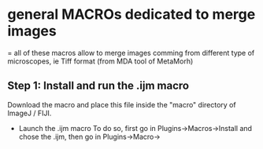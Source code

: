 # general MACROs dedicated to merge images

= all of these macros allow to merge images comming from different type of microscopes, ie Tiff format (from MDA tool of MetaMorh)

## Step 1: Install and run the .ijm macro

Download the macro and place this file inside the "macro" directory of ImageJ / FIJI.

* Launch the .ijm macro 
To do so, first go in Plugins->Macros->Install and chose the .ijm, then go in Plugins->Macro->
